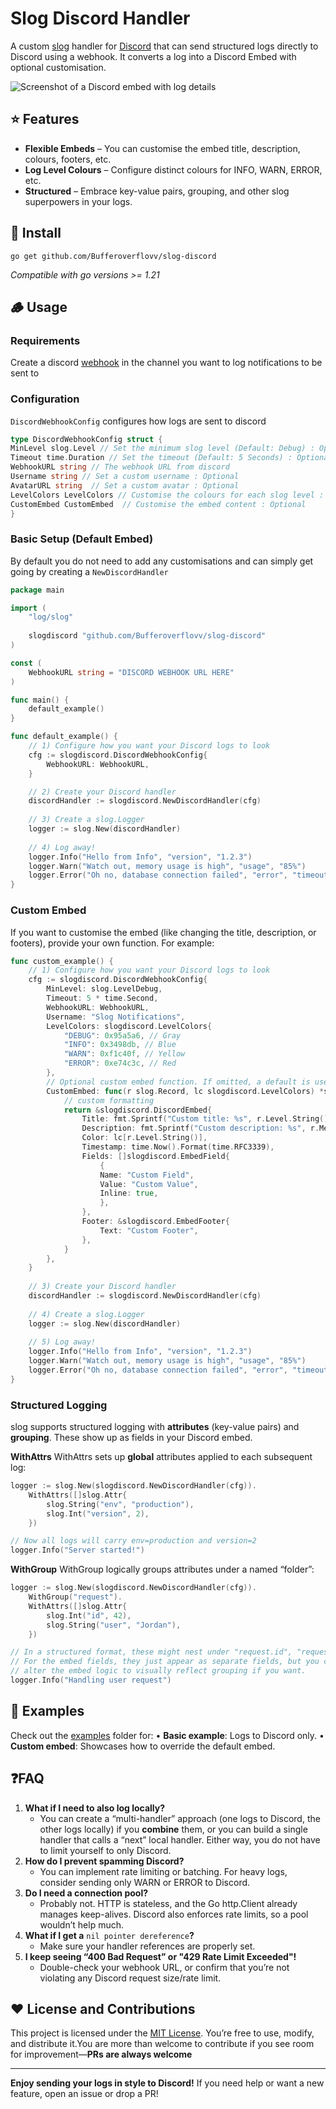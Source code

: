 # Slog Discord Handler

A custom [slog](https://pkg.go.dev/log/slog) handler for [Discord](https://discord.com) that can send structured logs directly to Discord using a webhook. It converts a log into a Discord Embed with optional customisation.

![Screenshot of a Discord embed with log details](./images/example.png)

## ⭐️ Features
- **Flexible Embeds** – You can customise the embed title, description, colours, footers, etc.
- **Log Level Colours** – Configure distinct colours for INFO, WARN, ERROR, etc.
- **Structured** – Embrace key-value pairs, grouping, and other slog superpowers in your logs.

## 🚀 Install
```
go get github.com/Bufferoverflovv/slog-discord
```
*Compatible with go versions >= 1.21*

## 🪵 Usage
### Requirements 
Create a discord [webhook](https://support.discord.com/hc/en-us/articles/228383668-Intro-to-Webhooks) in the channel you want to log notifications to be sent to
### Configuration 
`DiscordWebhookConfig` configures how logs are sent to discord
```go
type DiscordWebhookConfig struct {
MinLevel slog.Level // Set the minimum slog level (Default: Debug) : Optional
Timeout time.Duration // Set the timeout (Default: 5 Seconds) : Optional
WebhookURL string // The webhook URL from discord 
Username string // Set a custom username : Optional
AvatarURL string  // Set a custom avatar : Optional
LevelColors LevelColors // Customise the colours for each slog level : Optional
CustomEmbed CustomEmbed  // Customise the embed content : Optional
}
```
### Basic Setup (Default Embed)
By default you do not need to add any customisations and can simply get going by creating a `NewDiscordHandler` 
```go
package main

import (
	"log/slog"
	
	slogdiscord "github.com/Bufferoverflovv/slog-discord"
)

const (
	WebhookURL string = "DISCORD WEBHOOK URL HERE"
)

func main() {
	default_example()
}

func default_example() {
	// 1) Configure how you want your Discord logs to look
	cfg := slogdiscord.DiscordWebhookConfig{
		WebhookURL: WebhookURL,
	}

	// 2) Create your Discord handler
	discordHandler := slogdiscord.NewDiscordHandler(cfg)
	
	// 3) Create a slog.Logger
	logger := slog.New(discordHandler)
	
	// 4) Log away!
	logger.Info("Hello from Info", "version", "1.2.3")
	logger.Warn("Watch out, memory usage is high", "usage", "85%")
	logger.Error("Oh no, database connection failed", "error", "timeout")
}
```
### Custom Embed 
If you want to customise the embed (like changing the title, description, or footers), provide your own function. For example:
```go
func custom_example() {
	// 1) Configure how you want your Discord logs to look
	cfg := slogdiscord.DiscordWebhookConfig{
		MinLevel: slog.LevelDebug,
		Timeout: 5 * time.Second,
		WebhookURL: WebhookURL,
		Username: "Slog Notifications",
		LevelColors: slogdiscord.LevelColors{
			"DEBUG": 0x95a5a6, // Gray
			"INFO": 0x3498db, // Blue
			"WARN": 0xf1c40f, // Yellow
			"ERROR": 0xe74c3c, // Red
		},
		// Optional custom embed function. If omitted, a default is used.
		CustomEmbed: func(r slog.Record, lc slogdiscord.LevelColors) *slogdiscord.DiscordEmbed {
			// custom formatting
			return &slogdiscord.DiscordEmbed{
				Title: fmt.Sprintf("Custom title: %s", r.Level.String()),
				Description: fmt.Sprintf("Custom description: %s", r.Message),
				Color: lc[r.Level.String()],
				Timestamp: time.Now().Format(time.RFC3339),
				Fields: []slogdiscord.EmbedField{
					{
					Name: "Custom Field",
					Value: "Custom Value",
					Inline: true,
					},
				},
				Footer: &slogdiscord.EmbedFooter{
					Text: "Custom Footer",
				},
			}
		},
	}
	
	// 3) Create your Discord handler
	discordHandler := slogdiscord.NewDiscordHandler(cfg)
		
	// 4) Create a slog.Logger
	logger := slog.New(discordHandler)
	
	// 5) Log away!
	logger.Info("Hello from Info", "version", "1.2.3")
	logger.Warn("Watch out, memory usage is high", "usage", "85%")
	logger.Error("Oh no, database connection failed", "error", "timeout")
}
```

### Structured Logging
slog supports structured logging with **attributes** (key-value pairs) and **grouping**. These show up as fields in your Discord embed.

**WithAttrs**
WithAttrs sets up **global** attributes applied to each subsequent log:
```go
logger := slog.New(slogdiscord.NewDiscordHandler(cfg)).
    WithAttrs([]slog.Attr{
        slog.String("env", "production"),
        slog.Int("version", 2),
    })

// Now all logs will carry env=production and version=2
logger.Info("Server started!")
```

**WithGroup**
WithGroup logically groups attributes under a named “folder”:
```go
logger := slog.New(slogdiscord.NewDiscordHandler(cfg)).
    WithGroup("request").
    WithAttrs([]slog.Attr{
        slog.Int("id", 42),
        slog.String("user", "Jordan"),
    })

// In a structured format, these might nest under "request.id", "request.user"
// For the embed fields, they just appear as separate fields, but you could
// alter the embed logic to visually reflect grouping if you want.
logger.Info("Handling user request")
```

## 📝 Examples 
Check out the [examples](./examples) folder for:
• **Basic example**: Logs to Discord only.
• **Custom embed**: Showcases how to override the default embed.

## ❓FAQ
1. **What if I need to also log locally?**
	- You can create a “multi-handler” approach (one logs to Discord, the other logs locally) if you **combine** them, or you can build a single handler that calls a “next” local handler. Either way, you do not have to limit yourself to only Discord.
2. **How do I prevent spamming Discord?**
	- You can implement rate limiting or batching. For heavy logs, consider sending only WARN or ERROR to Discord.
3. **Do I need a connection pool?**
	- Probably not. HTTP is stateless, and the Go http.Client already manages keep-alives. Discord also enforces rate limits, so a pool wouldn’t help much.
5. **What if I get a** `nil pointer dereference`**?**
	- Make sure your handler references are properly set. 
1. **I keep seeing “400 Bad Request” or "429 Rate Limit Exceeded"!**
	- Double-check your webhook URL, or confirm that you’re not violating any Discord request size/rate limit.
## ❤️ License and Contributions
This project is licensed under the [MIT License](LICENSE). You’re free to use, modify, and distribute it.You are more than welcome to  contribute if you see room for improvement—**PRs are always welcome**

---
**Enjoy sending your logs in style to Discord!** If you need help or want a new feature, open an issue or drop a PR!